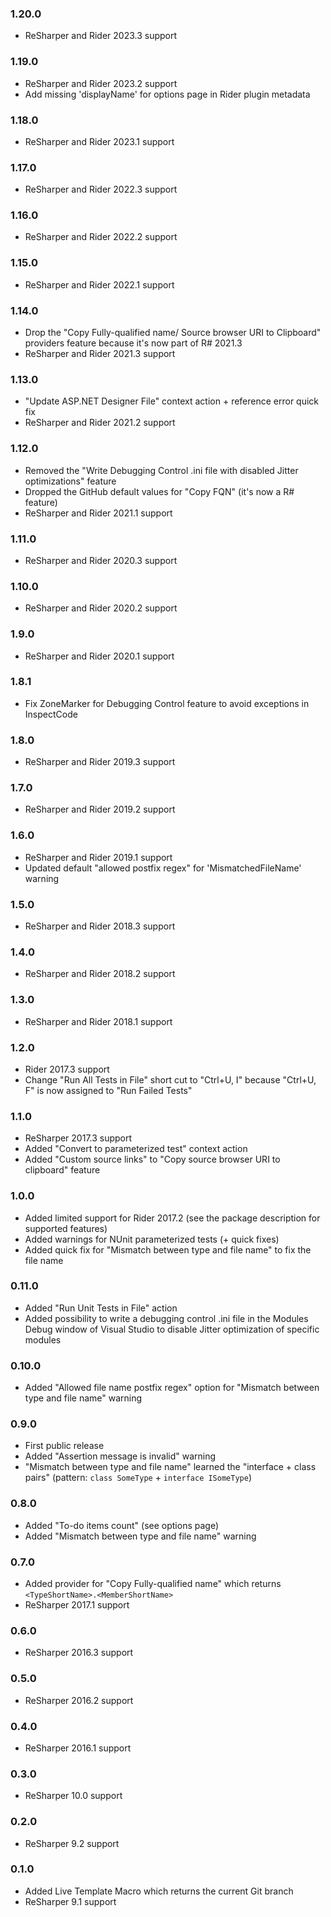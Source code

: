 ### 1.20.0 ###
- ReSharper and Rider 2023.3 support

### 1.19.0 ###
- ReSharper and Rider 2023.2 support
- Add missing 'displayName' for options page in Rider plugin metadata

### 1.18.0 ###
- ReSharper and Rider 2023.1 support

### 1.17.0 ###
- ReSharper and Rider 2022.3 support

### 1.16.0 ###
- ReSharper and Rider 2022.2 support

### 1.15.0 ###
- ReSharper and Rider 2022.1 support

### 1.14.0 ###
- Drop the "Copy Fully-qualified name/ Source browser URI to Clipboard" providers feature because it's now part of R# 2021.3
- ReSharper and Rider 2021.3 support

### 1.13.0 ###
- "Update ASP.NET Designer File" context action + reference error quick fix
- ReSharper and Rider 2021.2 support

### 1.12.0 ###
- Removed the "Write Debugging Control .ini file with disabled Jitter optimizations" feature
- Dropped the GitHub default values for "Copy FQN" (it's now a R# feature)
- ReSharper and Rider 2021.1 support

### 1.11.0 ###
- ReSharper and Rider 2020.3 support

### 1.10.0 ###
- ReSharper and Rider 2020.2 support

### 1.9.0 ###
- ReSharper and Rider 2020.1 support

### 1.8.1 ###
- Fix ZoneMarker for Debugging Control feature to avoid exceptions in InspectCode

### 1.8.0 ###
- ReSharper and Rider 2019.3 support

### 1.7.0 ###
- ReSharper and Rider 2019.2 support

### 1.6.0 ###
- ReSharper and Rider 2019.1 support
- Updated default "allowed postfix regex" for 'MismatchedFileName' warning

### 1.5.0 ###
- ReSharper and Rider 2018.3 support

### 1.4.0 ###
- ReSharper and Rider 2018.2 support

### 1.3.0 ###
- ReSharper and Rider 2018.1 support

### 1.2.0 ###
- Rider 2017.3 support
- Change "Run All Tests in File" short cut to "Ctrl+U, I" because "Ctrl+U, F" is now assigned to "Run Failed Tests"

### 1.1.0 ###
- ReSharper 2017.3 support
- Added "Convert to parameterized test" context action
- Added "Custom source links" to "Copy source browser URI to clipboard" feature

### 1.0.0 ###
- Added limited support for Rider 2017.2 (see the package description for supported features)
- Added warnings for NUnit parameterized tests (+ quick fixes)
- Added quick fix for "Mismatch between type and file name" to fix the file name

### 0.11.0 ###
- Added "Run Unit Tests in File" action
- Added possibility to write a debugging control .ini file in the Modules Debug window of Visual Studio to disable Jitter optimization of specific modules

### 0.10.0 ###
- Added "Allowed file name postfix regex" option for "Mismatch between type and file name" warning

### 0.9.0 ###
- First public release
- Added "Assertion message is invalid" warning
- "Mismatch between type and file name" learned the "interface + class pairs" (pattern: `class SomeType` + `interface ISomeType`)

### 0.8.0 ###
- Added "To-do items count" (see options page)
- Added "Mismatch between type and file name" warning

### 0.7.0 ###
- Added provider for "Copy Fully-qualified name" which returns `<TypeShortName>.<MemberShortName>`
- ReSharper 2017.1 support

### 0.6.0 ###
- ReSharper 2016.3 support

### 0.5.0 ###
- ReSharper 2016.2 support

### 0.4.0 ###
- ReSharper 2016.1 support

### 0.3.0 ###
- ReSharper 10.0 support

### 0.2.0 ###
- ReSharper 9.2 support

### 0.1.0 ###
- Added Live Template Macro which returns the current Git branch
- ReSharper 9.1 support
